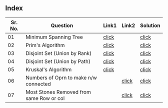 ## Index 

Sr. No. | Question|Link1 | Link2 | Solution
---|---|---|---|---
01 | Minimum Spanning Tree | [click](https://practice.geeksforgeeks.org/problems/minimum-spanning-tree/1) || [click](./Solutions/PrimsAlgo.java)
02 | Prim's Algorithm | [click](https://practice.geeksforgeeks.org/problems/minimum-spanning-tree/1) || [click](./Solutions/PrimsAlgo.java)
03 | Disjoint Set (Union by Rank) | [click](https://practice.geeksforgeeks.org/problems/disjoint-set-union-find/1) || [click](./Solutions/DisjointSetByRank.java) 
04 | Disjoint Set (Union by Path) | [click](https://practice.geeksforgeeks.org/problems/disjoint-set-union-find/1) || [click](./Solutions/DisjointSetByPath.java) 
05 | Kruskal's Algorithm | [click](https://practice.geeksforgeeks.org/problems/minimum-spanning-tree/1) || [click](./Solutions/Kruskal'sAlgo.java)
06 | Numbers of Oprn to make n/w connected || [click]()|[click](./Solutions/NumberOfOperationsToMakeNetworkConnected.java)
07| Most Stones Removed from same Row or col || [click](https://leetcode.com/problems/most-stones-removed-with-same-row-or-column/) | [click](./Solutions/MostStonesRemovedFromSameRowOrCol.java)